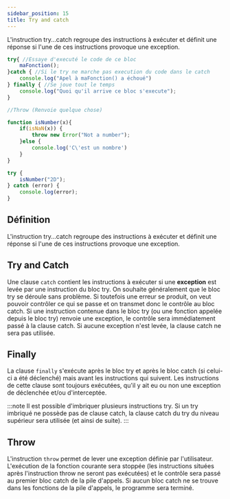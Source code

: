 ```yaml
---
sidebar_position: 15
title: Try and catch
---
```


L'instruction try...catch regroupe des instructions à exécuter et définit une réponse si l'une de ces instructions provoque une exception.

```javascript
try{ //Essaye d'executé le code de ce bloc
    maFonction();
}catch { //Si le try ne marche pas execution du code dans le catch
    console.log("Apel à maFonction() a échoué")
} finally { //Se joue tout le temps
    console.log("Quoi qu'il arrive ce bloc s'execute");
}

//Throw (Renvoie quelque chose)

function isNumber(x){
    if(isNaN(x)) {
        throw new Error("Not a number");
    }else {
        console.log('C\'est un nombre')
    }
}

try {
    isNumber("2D");
} catch (error) {
    console.log(error);
}
```

## Définition

L'instruction try...catch regroupe des instructions à exécuter et définit une réponse si l'une de ces instructions provoque une exception.

## Try and Catch

Une clause `catch` contient les instructions à exécuter si une **exception** est levée par une instruction du bloc try. On souhaite généralement que le bloc try se déroule sans problème. Si toutefois une erreur se produit, on veut pouvoir contrôler ce qui se passe et on transmet donc le contrôle au bloc catch. Si une instruction contenue dans le bloc try (ou une fonction appelée depuis le bloc try) renvoie une exception, le contrôle sera immédiatement passé à la clause catch. Si aucune exception n'est levée, la clause catch ne sera pas utilisée.

## Finally

La clause `finally` s'exécute après le bloc try et après le bloc catch (si celui-ci a été déclenché) mais avant les instructions qui suivent. Les instructions de cette clause sont toujours exécutées, qu'il y ait eu ou non une exception de déclenchée et/ou d'interceptée.

:::note
Il est possible d'imbriquer plusieurs instructions try. Si un try imbriqué ne possède pas de clause catch, la clause catch du try du niveau supérieur sera utilisée (et ainsi de suite).
:::

## Throw

L'instruction `throw` permet de lever une exception définie par l'utilisateur. L'exécution de la fonction courante sera stoppée (les instructions situées après l'instruction throw ne seront pas exécutées) et le contrôle sera passé au premier bloc catch de la pile d'appels. Si aucun bloc catch ne se trouve dans les fonctions de la pile d'appels, le programme sera terminé.
